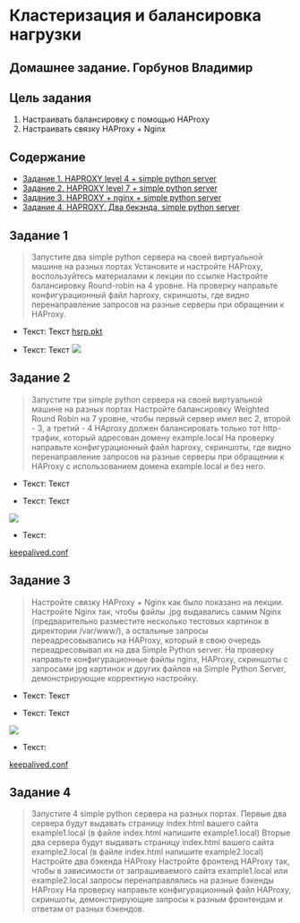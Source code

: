 # Кластеризация и балансировка нагрузки
## Домашнее задание. Горбунов Владимир

## Цель задания
1. Настраивать балансировку с помощью HAProxy
2. Настраивать связку HAProxy + Nginx

## Содержание

- [Задание 1. HAPROXY level 4 + simple python server](#Задание-1)
- [Задание 2. HAPROXY level 7 + simple python server](#Задание-2)  
- [Задание 3. HAPROXY + nginx + simple python server](#Задание-3) 
- [Задание 4. HAPROXY. Два бекэнда, simple python server](#Задание-4)  


## Задание 1
> Запустите два simple python сервера на своей виртуальной машине на разных портах
> Установите и настройте HAProxy, воспользуйтесь материалами к лекции по ссылке
> Настройте балансировку Round-robin на 4 уровне.
> На проверку направьте конфигурационный файл haproxy, скриншоты, где видно перенаправление запросов на разные серверы при обращении к HAProxy.

- Текст:
Текст
[hsrp.pkt](hsrp.pkt)

- Текст:
Текст
![](img/cisco_connected.gif)



## Задание 2
> Запустите три simple python сервера на своей виртуальной машине на разных портах
> Настройте балансировку Weighted Round Robin на 7 уровне, чтобы первый сервер имел вес 2, второй - 3, а третий - 4
> HAproxy должен балансировать только тот http-трафик, который адресован домену example.local
> На проверку направьте конфигурационный файл haproxy, скриншоты, где видно перенаправление запросов на разные серверы при обращении к HAProxy c использованием домена example.local и без него.

- Текст:
Текст

- Текст:
Текст

![](img/1.jpg)

- Текст:

[keepalived.conf](./keepalived.conf)



## Задание 3

> Настройте связку HAProxy + Nginx как было показано на лекции.
> Настройте Nginx так, чтобы файлы .jpg выдавались самим Nginx (предварительно разместите несколько тестовых картинок в директории /var/www/), а остальные запросы переадресовывались на HAProxy, который в свою очередь переадресовывал их на два Simple Python server.
> На проверку направьте конфигурационные файлы nginx, HAProxy, скриншоты с запросами jpg картинок и других файлов на Simple Python Server, демонстрирующие корректную настройку.

- Текст:
Текст

- Текст:
Текст

![](img/1.jpg)

- Текст:

[keepalived.conf](./keepalived.conf)


## Задание 4
> Запустите 4 simple python сервера на разных портах.
> Первые два сервера будут выдавать страницу index.html вашего сайта example1.local (в файле index.html напишите example1.local)
> Вторые два сервера будут выдавать страницу index.html вашего сайта example2.local (в файле index.html напишите example2.local)
> Настройте два бэкенда HAProxy
> Настройте фронтенд HAProxy так, чтобы в зависимости от запрашиваемого сайта example1.local или example2.local запросы перенаправлялись на разные бэкенды HAProxy
> На проверку направьте конфигурационный файл HAProxy, скриншоты, демонстрирующие запросы к разным фронтендам и ответам от разных бэкендов.


